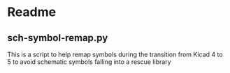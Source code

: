 # Readme

## sch-symbol-remap.py

This is a script to help remap symbols during the transition from Kicad 4 to 5
to avoid schematic symbols falling into a rescue library
